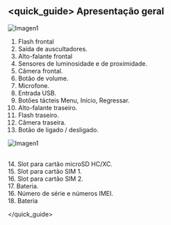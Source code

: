 ## <quick_guide> Apresentação geral

![Imagen1](http://static.energysistem.com/images/manuals/39976/54dca1090b198.jpg)

1. Flash frontal
2. Saída de auscultadores.
3. Alto-falante frontal
4. Sensores de luminosidade e de proximidade.
5. Câmera frontal.
6. Botão de volume.
7. Microfone.
8. Entrada USB.
9. Botões tácteis Menu, Início, Regressar.
10. Alto-falante traseiro.
11. Flash traseiro.
12. Câmera traseira.
13. Botão de ligado / desligado.

![Imagen1](http://static.energysistem.com/images/manuals/39976/54dca10f166f9.jpg)

<br>14. Slot para cartão microSD HC/XC.<br>15. Slot para cartão SIM 1.<br>16. Slot para cartão SIM 2.<br>17. Bateria.<br>16. Número de série e números IMEI.<br> 18. Bateria

</quick_guide>
